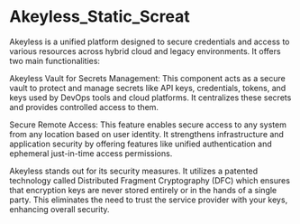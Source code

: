 # Akeyless_Static_Screat

Akeyless is a unified platform designed to secure credentials and access to various resources across hybrid cloud and legacy environments. It offers two main functionalities:

Akeyless Vault for Secrets Management: This component acts as a secure vault to protect and manage secrets like API keys, credentials, tokens, and keys used by DevOps tools and cloud platforms. It centralizes these secrets and provides controlled access to them.

Secure Remote Access: This feature enables secure access to any system from any location based on user identity. It strengthens infrastructure and application security by offering features like unified authentication and ephemeral just-in-time access permissions.

Akeyless stands out for its security measures. It utilizes a patented technology called Distributed Fragment Cryptography (DFC) which ensures that encryption keys are never stored entirely or in the hands of a single party. This eliminates the need to trust the service provider with your keys, enhancing overall security.
